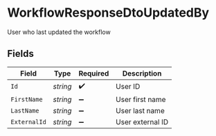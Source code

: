 # WorkflowResponseDtoUpdatedBy

User who last updated the workflow


## Fields

| Field              | Type               | Required           | Description        |
| ------------------ | ------------------ | ------------------ | ------------------ |
| `Id`               | *string*           | :heavy_check_mark: | User ID            |
| `FirstName`        | *string*           | :heavy_minus_sign: | User first name    |
| `LastName`         | *string*           | :heavy_minus_sign: | User last name     |
| `ExternalId`       | *string*           | :heavy_minus_sign: | User external ID   |